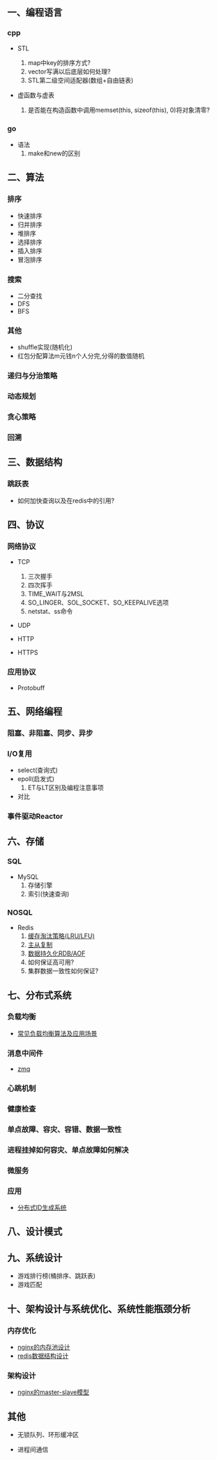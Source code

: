 
## 一、编程语言
### cpp
*   STL 
    1.  map中key的排序方式?
    2.  vector写满以后底层如何处理?
    3.  STL第二级空间适配器(数组+自由链表)

*   虚函数与虚表
    1.  是否能在构造函数中调用memset(this, sizeof(this), 0)将对象清零?

### go
*   语法
    1.  make和new的区别

## 二、算法
### 排序
*   快速排序
*   归并排序
*   堆排序
*   选择排序
*   插入排序
*   冒泡排序

### 搜索
*   二分查找
*   DFS
*   BFS

### 其他
*   shuffle实现(随机化)
*   红包分配算法m元钱n个人分完,分得的数值随机

### 递归与分治策略
### 动态规划
### 贪心策略
### 回溯

## 三、数据结构
### 跳跃表
*   如何加快查询以及在redis中的引用?

## 四、协议
### 网络协议
*   TCP
    1.  三次握手
    2.  四次挥手
    3.  TIME_WAIT与2MSL
    4.  SO_LINGER、SOL_SOCKET、SO_KEEPALIVE选项
    5.  netstat、ss命令

*   UDP
*   HTTP
*   HTTPS

### 应用协议
*   Protobuff


## 五、网络编程
### 阻塞、非阻塞、同步、异步

### I/O复用
*   select(查询式)
*   epoll(启发式)
    1.  ET与LT区别及编程注意事项
*   对比

### 事件驱动Reactor


## 六、存储
### SQL
*   MySQL
    1.  存储引擎
    2.  索引(快速查询)

### NOSQL
*   Redis
    1.  [缓存淘汰策略(LRU/LFU)](https://github.com/96189/xteam/blob/16d1050de8596ef38d495b52de7961bd2747d516/OpenSource/Redis/redis-cache-expired.md)
    2.  [主从复制](https://github.com/96189/xteam/blob/16d1050de8596ef38d495b52de7961bd2747d516/OpenSource/Redis/redis-master-slave.md)
    3.  [数据持久化RDB/AOF](https://github.com/96189/xteam/blob/16d1050de8596ef38d495b52de7961bd2747d516/OpenSource/Redis/redis-persistence.md)
    4.  如何保证高可用?
    5.  集群数据一致性如何保证?

## 七、分布式系统
### 负载均衡
* [常见负载均衡算法及应用场景](https://github.com/96189/xteam/blob/master/OpenSource/Nginx/src/ngx_load_balance.md)

### 消息中间件
*   [zmq](https://github.com/96189/xteam/tree/master/OpenSource/libzmq/my-dir)

### 心跳机制

### 健康检查

### 单点故障、容灾、容错、数据一致性

### 进程挂掉如何容灾、单点故障如何解决

### 微服务

### 应用
*   [分布式ID生成系统](https://tech.meituan.com/2017/04/21/mt-leaf.html)

## 八、设计模式

## 九、系统设计
* 游戏排行榜(桶排序、跳跃表)
* 游戏匹配


## 十、架构设计与系统优化、系统性能瓶颈分析
### 内存优化
*   [nginx的内存池设计](https://github.com/96189/xteam/blob/master/OpenSource/Nginx/src/nginx_mempool.pdf)
*   [redis数据结构设计](https://github.com/96189/xteam/blob/master/OpenSource/Redis/redis%E6%95%B0%E6%8D%AE%E7%BB%93%E6%9E%84.pdf)

### 架构设计
*   [nginx的master-slave模型]()


## 其他
*   无锁队列、环形缓冲区

*   进程间通信